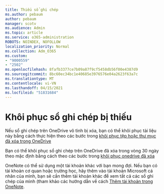 ```yaml
---
title: Thiếu sổ ghi chép
ms.author: pebaum
author: pebaum
manager: scotv
ms.audience: Admin
ms.topic: article
ms.service: o365-administration
ROBOTS: NOINDEX, NOFOLLOW
localization_priority: Normal
ms.collection: Adm_O365
ms.custom:
- "9000559"
- "2502"
ms.openlocfilehash: 8fafb3377ce7b09a87f9cf5458db56f00e4387d9
ms.sourcegitcommit: 8bc60ec34bc1e40685e3976576e04a2623f63a7c
ms.translationtype: MT
ms.contentlocale: vi-VN
ms.lasthandoff: 04/15/2021
ms.locfileid: "51831684"
---
```

# <a name="recover-missing-notebook"></a>Khôi phục sổ ghi chép bị thiếu

Nếu sổ ghi chép trên OneDrive vô tình bị xóa, bạn có thể khôi phục tài liệu này bằng cách thực hiện theo các bước trong [khôi phục tệp hoặc thư mục đã xóa trong OneDrive](https://support.office.com/article/949ada80-0026-4db3-a953-c99083e6a84f)

Bạn có thể khôi phục sổ ghi chép trên OneDrive đã xóa trong vòng 30 ngày theo mặc định bằng cách theo các bước trong [khôi phục onedrive đã xóa](https://docs.microsoft.com/onedrive/restore-deleted-onedrive)

OneNote có thể sử dụng một tài khoản khác với bạn mong đợi. Nếu bạn có tài khoản cơ quan hoặc trường học, hãy thêm vào tài khoản Microsoft cá nhân của mình, bạn sẽ cần thêm tài khoản khác để xem tất cả các sổ ghi chép của mình (tham khảo các hướng dẫn về cách [Thêm tài khoản trong OneNote](https://support.office.com/article/5afff855-54ee-47e4-a773-db048d4ac299).